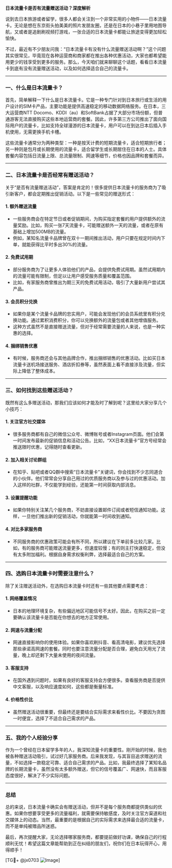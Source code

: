 **日本流量卡是否有流量赠送活动？深度解析**

说到去日本旅游或者留学，很多人都会关注到一个非常实用的小物件——日本流量卡。无论是想在东京街头拍美美的照片发朋友圈，还是在日本的小巷子里用地图导航，又或者是追剧刷视频打游戏，一张合适的日本流量卡都能让旅途变得更加轻松愉快。

不过，最近有不少朋友问我：“日本流量卡有没有什么流量赠送活动啊？”这个问题其实很常见，毕竟现在各种运营商和商家都在推出各种优惠活动，大家也都希望能用更少的钱享受到更多的服务。那么，今天咱们就来聊聊这个话题，看看日本流量卡到底有没有流量赠送活动，以及如何选择适合自己的流量卡。

---

### **一、什么是日本流量卡？**

首先，简单解释一下什么是日本流量卡。它是一种专门针对到日本旅行或生活的用户设计的SIM卡产品，主要功能是提供高速稳定的移动数据网络服务。在日本，三大运营商NTT Docomo、KDDI（au）和SoftBank占据了大部分市场份额，但普通游客无法直接购买这些本地运营商的套餐。因此，许多第三方公司推出了面向国际用户的流量卡，比如支持全球漫游的日本流量卡，用户可以在到达日本后插入手机使用，无需更换手机卡槽。

这些流量卡通常分为两种类型：一种是按天计费的短期流量卡，适合短期旅行者；另一种则是包月或长期使用的流量卡，适合留学生或长期居住在日本的人士。具体套餐内容包括日流量上限、总流量限制、网速等细节，价格也因品牌和套餐而异。

---

### **二、日本流量卡是否经常有赠送活动？**

关于“是否有流量赠送活动”，答案是肯定的！很多提供日本流量卡的服务商为了吸引新客户，都会定期推出促销活动。以下是一些常见的赠送形式：

#### 1. **额外赠送流量**
   - 一些服务商会在特定节日或者促销期间，为购买指定套餐的用户提供额外的流量奖励。比如，购买一张7天流量卡，可能赠送额外一天的流量，或者在原有基础上增加500MB的流量。
   - 例如，某知名流量卡品牌曾在双十一期间推出活动，用户只要在规定时间内下单，就能获得比平时多出30%的流量。

#### 2. **免费试用期**
   - 部分服务商为了让更多人体验他们的产品，会提供免费试用期。虽然试用期内的流量可能有限制，但足以让用户感受服务质量和覆盖范围。
   - 比如，有家服务商曾推出为期三天的免费试用活动，吸引了大量新用户尝试其产品。

#### 3. **会员积分兑换**
   - 如果你是某个流量卡品牌的忠实用户，可能会发现他们的会员系统里有积分兑换功能。通过累积消费积分，你可以兑换额外的流量包或者其他增值服务。
   - 这种方式虽然不是直接赠送流量，但对于经常需要流量的人来说，也是一种实惠的选择。

#### 4. **捆绑销售优惠**
   - 有时候，服务商还会与其他品牌合作，推出捆绑销售的优惠活动。比如买日本流量卡送机场接送服务、酒店折扣券等，虽然表面上看不直接涉及流量，但实际上降低了整体成本。

---

### **三、如何找到这些赠送活动？**

既然有这么多赠送活动，那我们应该如何才能及时了解到呢？这里给大家分享几个小技巧：

#### 1. **关注官方社交媒体**
   - 很多服务商都有自己的微信公众号、微博账号或者Instagram页面。他们会第一时间发布最新的促销信息和活动公告。比如，“XX日本流量卡”官方号经常会推送限时优惠，记得随时查看更新。

#### 2. **加入相关讨论群组**
   - 在知乎、贴吧或者QQ群中搜索“日本流量卡”关键词，你会找到不少志同道合的小伙伴。他们常常会分享自己用过的优质服务商以及参与过的优惠活动。加入这样的社群，不仅能学到经验，还能第一时间获取内部消息。

#### 3. **设置提醒功能**
   - 如果你特别关注某几个服务商，不妨直接设置邮件订阅或者短信通知功能。这样，一旦他们推出新的促销活动，你就能第一时间收到通知。

#### 4. **对比多家服务商**
   - 不同服务商的优惠政策可能会有所不同，所以建议在下单前多比较几家。比如，有的服务商可能赠送流量更多，但速度较慢；有的则主打快速稳定，但没有太多附加福利。根据自身需求权衡利弊，选择最适合自己的方案。

---

### **四、选购日本流量卡时需要注意什么？**

除了关注赠送活动外，在选购日本流量卡时还有一些其他要点需要考虑：

#### 1. **网络覆盖情况**
   - 日本的地理环境复杂，有些偏远地区可能信号不太好。因此，在购买之前一定要确认该流量卡是否能在你想去的地方正常使用。

#### 2. **网速与流量分配**
   - 网速直接影响你的使用体验。如果你喜欢刷抖音、看高清电影，建议优先选择那些承诺高网速的套餐。同时也要注意流量分配是否合理，避免白天用光了流量，晚上却还剩下大量未使用的夜间流量。

#### 3. **客服支持**
   - 在国外遇到问题时，如果有良好的客服支持会方便很多。查看服务商是否提供中文客服，以及响应速度如何，这些都是衡量标准。

#### 4. **价格性价比**
   - 虽然赠送活动很重要，但最终还是要结合实际需求来看性价比。不要因为贪图一时便宜，选择了不适合自己需求的产品。

---

### **五、我的个人经验分享**

作为一个曾经在日本留学多年的人，我深知流量卡的重要性。刚开始的时候，我也被各种赠送活动吸引，试过好几家服务商。后来我发现，与其盲目追求赠送的流量，不如选择一款稳定可靠、适合自己需求的产品。比如，我最终选择了某知名品牌的长期流量卡，虽然没有太多额外赠送，但它的信号覆盖广、网速快，而且客服态度很好，解决了不少实际问题。

---

### **总结**

总的来说，日本流量卡确实会有赠送活动，但并不是每个服务商都提供类似的优惠。如果你想要享受更多的流量福利，就需要保持敏感度，及时关注官方渠道和社交媒体上的动态。当然，最重要的是根据自己的实际需求来选择最合适的流量卡，而不是单纯被赠品所迷惑。

最后，再次提醒大家，无论选择哪家服务商，都要提前做好功课，确保自己的行程顺利无忧！希望这篇文章能帮助到正在纠结的朋友们，祝你们在日本玩得开心，用得顺手！

[TG💪+ @jx0703 ![Image](https://github.com/user-attachments/assets/dbca1d08-cadb-493c-b0ec-ad6f7a83f270)]